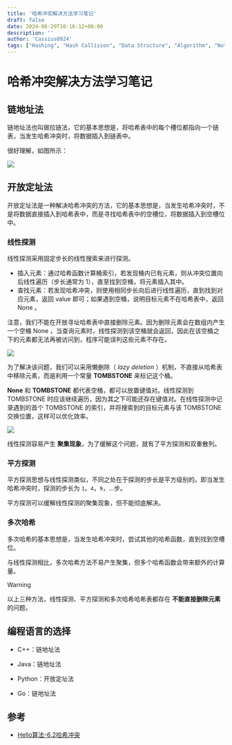 ```yaml
---
title: '哈希冲突解决方法学习笔记'
draft: false
date: 2024-06-29T10:16:12+08:00
description: ''
author: 'Cassius0924'
tags: ["Hashing", "Hash Collision", "Data Structure", "Algorithm", "Notes"]
---
```


# 哈希冲突解决方法学习笔记

## 链地址法

链地址法也叫做拉链法，它的基本思想是，将哈希表中的每个槽位都指向一个链表，当发生哈希冲突时，将数据插入到链表中。

很好理解，如图所示：

![](https://s2.loli.net/2024/06/29/DUupYdFkvxbCscP.png)

## 开放定址法

开放定址法是一种解决哈希冲突的方法，它的基本思想是，当发生哈希冲突时，不是将数据直接插入到哈希表中，而是寻找哈希表中的空槽位，将数据插入到空槽位中。

### 线性探测

线性探测采用固定步长的线性搜索来进行探测。

- 插入元素：通过哈希函数计算桶索引，若发现桶内已有元素，则从冲突位置向后线性遍历（步长通常为 1），直至找到空桶，将元素插入其中。
- 查找元素：若发现哈希冲突，则使用相同步长向后进行线性遍历，直到找到对应元素，返回 value 即可；如果遇到空桶，说明目标元素不在哈希表中，返回 None 。

注意，我们不能在开放寻址哈希表中直接删除元素。因为删除元素会在数组内产生一个空桶 None ，当查询元素时，线性探测到该空桶就会返回，因此在该空桶之下的元素都无法再被访问到，程序可能误判这些元素不存在。

![](https://s2.loli.net/2024/06/29/qEIPUWjZ2HNwBbp.png)

为了解决该问题，我们可以采用懒删除（ *lazy deletion* ）机制，不直接从哈希表中移除元素，而是利用一个常量 **TOMBSTONE** 来标记这个桶。

**None** 和 **TOMBSTONE** 都代表空桶，都可以放置键值对。线性探测到 TOMBSTONE 时应该继续遍历，因为其之下可能还存在键值对。在线性探测中记录遇到的首个 TOMBSTONE 的索引，并将搜索到的目标元素与该 TOMBSTONE 交换位置，这样可以优化效率。

![](https://s2.loli.net/2024/06/29/gxJ6SFeRzVZwG25.jpg)

线性探测容易产生 **聚集现象**，为了缓解这个问题，就有了平方探测和双重散列。

### 平方探测

平方探测思想与线性探测类似，不同之处在于探测的步长是平方级别的。即当发生哈希冲突时，探测的步长为 `1`，`4`，`9`，...步。

平方探测可以缓解线性探测的聚集现象，但不能彻底解决。

### 多次哈希

多次哈希的基本思想是，当发生哈希冲突时，尝试其他的哈希函数，直到找到空槽位。

与线性探测相比，多次哈希方法不易产生聚集，但多个哈希函数会带来额外的计算量。

> [!WARNING]
>
> 以上三种方法，线性探测、平方探测和多次哈希哈希表都存在 **不能直接删除元素** 的问题。

## 编程语言的选择

- C++：链地址法

- Java：链地址法

- Python：开放定址法

- Go：链地址法

## 参考

- [Hello算法-6.2哈希冲突](https://www.hello-algo.com/chapter_hashing/hash_collision)
